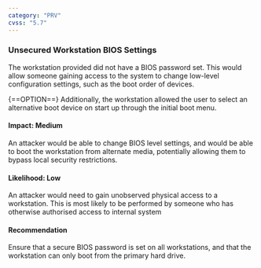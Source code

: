 ```yaml
---
category: "PRV"
cvss: "5.7"
---
```

### Unsecured Workstation BIOS Settings
The workstation provided did not have a BIOS password set. This would allow someone gaining access to the system to change low-level configuration settings, such as the boot order of devices.

{==OPTION==} Additionally, the workstation allowed the user to select an alternative boot device on start up through the initial boot menu.
#### Impact: Medium
An attacker would be able to change BIOS level settings, and would be able to boot the workstation from alternate media, potentially allowing them to bypass local security restrictions.
#### Likelihood: Low
An attacker would need to gain unobserved physical access to a workstation. This is most likely to be performed by someone who has otherwise authorised access to internal system
#### Recommendation
Ensure that a secure BIOS password is set on all workstations, and that the workstation can only boot from the primary hard drive.
